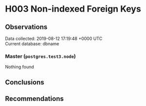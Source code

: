 # H003 Non-indexed Foreign Keys #

## Observations ##
Data collected: 2019-08-12 17:19:48 +0000 UTC  
Current database: dbname  


### Master (`postgres.test3.node`) ###



Nothing found



## Conclusions ##


## Recommendations ##

